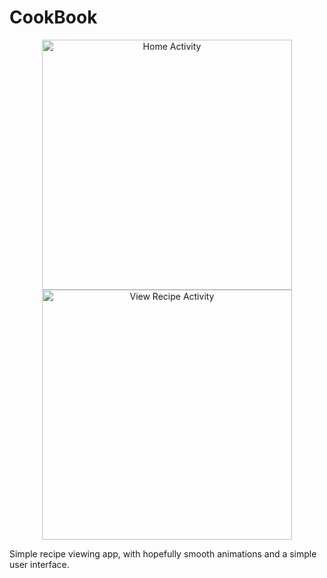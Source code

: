 # CookBook

<p align="center">
  <img src="http://danielbaxter.co.uk/Images/Demos/cookbook_1.png?" title="Home Activity" width="400">
  <img src="http://danielbaxter.co.uk/Images/Demos/cookbook_2.png?" title="View Recipe Activity" width="400">
</p>

Simple recipe viewing app, with hopefully smooth animations and a simple user interface.
